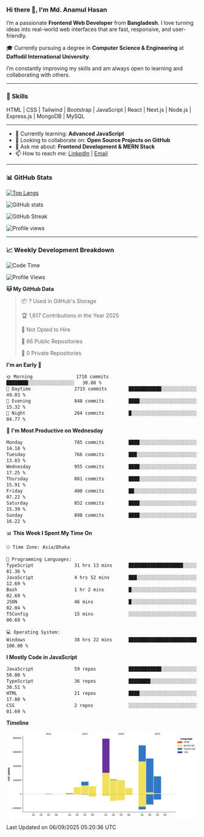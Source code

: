 ### Hi there 👋, I'm Md. Anamul Hasan

I’m a passionate **Frontend Web Developer** from **Bangladesh**. I love turning ideas into real-world web interfaces that are fast, responsive, and user-friendly.

🎓 Currently pursuing a degree in **Computer Science & Engineering** at **Daffodil International University**.

I’m constantly improving my skills and am always open to learning and collaborating with others.

---

### 🚀 Skills
HTML | CSS | Tailwind | Bootstrap | JavaScript | React | Next.js | Node.js | Express.js | MongoDB | MySQL 

---

- 🌱 Currently learning: **Advanced JavaScript**
- 👯 Looking to collaborate on: **Open Source Projects on GitHub**
- 💬 Ask me about: **Frontend Development & MERN Stack**
- 📫 How to reach me: [LinkedIn](https://www.linkedin.com/in/mdanamulhasan201) | [Email](mailto:anamulhasan3625@gmail.com)

---

### 📊 GitHub Stats

[![Top Langs](https://github-readme-stats.vercel.app/api/top-langs/?username=mdanamulhasan201&layout=compact)](https://github.com/anuraghazra/github-readme-stats)

![GitHub stats](https://github-readme-stats.vercel.app/api?username=mdanamulhasan201&show_icons=true&count_private=true&theme=tokyonight)

![GitHub Streak](https://streak-stats.demolab.com?user=mdanamulhasan201&theme=tokyonight)

![Profile views](https://gpvc.arturio.dev/mdanamulhasan201)

---

### 📈 Weekly Development Breakdown

<!--START_SECTION:waka-->
![Code Time](http://img.shields.io/badge/Code%20Time-643%20hrs%2050%20mins-blue)

![Profile Views](http://img.shields.io/badge/Profile%20Views-1-blue)

**🐱 My GitHub Data** 

> 📦 ? Used in GitHub's Storage 
 > 
> 🏆 1,617 Contributions in the Year 2025
 > 
> 🚫 Not Opted to Hire
 > 
> 📜 66 Public Repositories 
 > 
> 🔑 0 Private Repositories 
 > 
**I'm an Early 🐤** 

```text
🌞 Morning                1710 commits        ████████░░░░░░░░░░░░░░░░░   30.88 % 
🌆 Daytime                2715 commits        ████████████░░░░░░░░░░░░░   49.03 % 
🌃 Evening                848 commits         ████░░░░░░░░░░░░░░░░░░░░░   15.32 % 
🌙 Night                  264 commits         █░░░░░░░░░░░░░░░░░░░░░░░░   04.77 % 
```
📅 **I'm Most Productive on Wednesday** 

```text
Monday                   785 commits         ████░░░░░░░░░░░░░░░░░░░░░   14.18 % 
Tuesday                  766 commits         ███░░░░░░░░░░░░░░░░░░░░░░   13.83 % 
Wednesday                955 commits         ████░░░░░░░░░░░░░░░░░░░░░   17.25 % 
Thursday                 881 commits         ████░░░░░░░░░░░░░░░░░░░░░   15.91 % 
Friday                   400 commits         ██░░░░░░░░░░░░░░░░░░░░░░░   07.22 % 
Saturday                 852 commits         ████░░░░░░░░░░░░░░░░░░░░░   15.39 % 
Sunday                   898 commits         ████░░░░░░░░░░░░░░░░░░░░░   16.22 % 
```


📊 **This Week I Spent My Time On** 

```text
🕑︎ Time Zone: Asia/Dhaka

💬 Programming Languages: 
TypeScript               31 hrs 13 mins      ████████████████████░░░░░   81.36 % 
JavaScript               4 hrs 52 mins       ███░░░░░░░░░░░░░░░░░░░░░░   12.69 % 
Bash                     1 hr 2 mins         █░░░░░░░░░░░░░░░░░░░░░░░░   02.69 % 
JSON                     46 mins             █░░░░░░░░░░░░░░░░░░░░░░░░   02.04 % 
TSConfig                 15 mins             ░░░░░░░░░░░░░░░░░░░░░░░░░   00.69 % 

💻 Operating System: 
Windows                  38 hrs 22 mins      █████████████████████████   100.00 % 
```

**I Mostly Code in JavaScript** 

```text
JavaScript               59 repos            ████████████░░░░░░░░░░░░░   50.00 % 
TypeScript               36 repos            ████████░░░░░░░░░░░░░░░░░   30.51 % 
HTML                     21 repos            ████░░░░░░░░░░░░░░░░░░░░░   17.80 % 
CSS                      2 repos             ░░░░░░░░░░░░░░░░░░░░░░░░░   01.69 % 
```



**Timeline**

![Lines of Code chart](https://raw.githubusercontent.com/mdanamulhasan201/mdanamulhasan201/main/assets/bar_graph.png)


 Last Updated on 06/09/2025 05:20:36 UTC
<!--END_SECTION:waka-->
